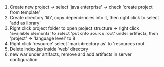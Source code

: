 1. Create new project -> select 'java enterprise' -> check 'create project from template'
2. Create directory 'lib', copy dependencies into it, then right click to select 'add as library'
3. Right click project folder to open project structure -> right click 'available elements' to select 'put onto source root' under artifacts, then 'project' -> 'language level' to 8
4. Right click 'resource' select 'mark directory as' to 'resources root'
5. Delete index.jsp inside 'web' directory
6. new war under artifacts, remove and add artifacts in server configuration
